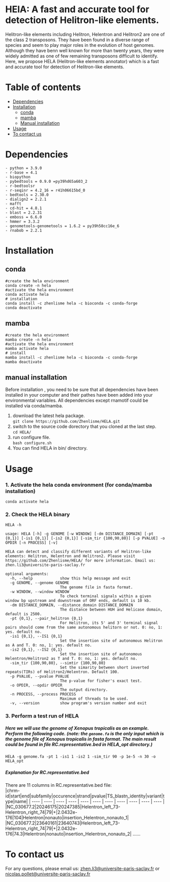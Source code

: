 # HElA: A fast and accurate tool for detection of Helitron-like elements.
Helitron-like elements including Helitron, Helentron and Helitron2 are one of the class 2 transposons. They have been found in a diverse range of species and seem to play major roles in the evolution of host genomes. Although they have benn well known for more than twenty years, they were widely admitted as one of few remaining transposons difficult to identify. Here, we propose HELA (Helitron-like elements annotator) which is a fast and accurate tool for detection of Helitron-like elements.

# Table of contents
- [Dependencies](#dependencies)
- [Installation](#installation)
  * [conda](#conda)
  * [mamba](#mamba)
  * [Manual installation](#manual-installation)
- [Usage](#usage)
- [To contact us](#to-contact-us)

# Dependencies
```
- python = 3.9.0
- r-base = 4.1
- biopython
- pybedtools = 0.9.0 =py39hd65a603_2
- r-bedtoolsr
- r-seqinr = 4.2_16 = r41h06615bd_0
- bedtools = 2.30.0
- dialign2 = 2.2.1
- mafft
- cd-hit = 4.8.1
- blast = 2.2.31
- emboss = 6.6.0
- hmmer = 3.3.2
- genometools-genometools = 1.6.2 = py39h58cc16e_6
- rnabob = 2.2.1
```
# Installation
## conda
```
#create the hela environment
conda create -n hela
#activate the hela environment
conda activate hela
# installation 
conda install -c zhenlisme hela -c bioconda -c conda-forge
conda deactivate
```
## mamba
```
#create the hela environment
mamba create -n hela
#activate the hela environment
mamba activate hela
# install 
mamba install -c zhenlisme hela -c bioconda -c conda-forge
mamba deactivate
```
## manual installation
Before installation , you need to be sure that all dependencies have been installed in your computer and their pathes have been added into your environmental variables. All dependencies except rnamotif could be installed via conda/mamba.  
1. download the latest hela package.  
`git clone https://github.com/Zhenlisme/HELA.git`
2. switch to the source code dorectory that you cloned at the last step.  
   `cd HELA/`  
3. run configure file.  
   `bash configure.sh`
4. You can find HELA in bin/ directory.
# Usage
### 1. Activate the hela conda environment (for conda/mamba installation)  
`conda activate hela`  
### 2. Check the HELA binary  
`HELA -h`
```
usage: HELA [-h] -g GENOME [-w WINDOW] [-dm DISTANCE_DOMAIN] [-pt {0,1}] [-is1 {0,1}] [-is2 {0,1}] [-sim_tir {100,90,80}] [-p PVALUE] -o OPDIR [-n PROCESS] [-v]

HELA can detect and classify different variants of Helitron-like elements: Helitron, Helentron and Helitron2. Please visit https://github.com/Zhenlisme/HELA/ for more information. Email us:
zhen.li3@universite-paris-saclay.fr

optional arguments:
  -h, --help            show this help message and exit
  -g GENOME, --genome GENOME
                        The genome file in fasta format.
  -w WINDOW, --window WINDOW
                        To check terminal signals within a given window bp upstream and downstream of ORF ends, default is 10 kb.
  -dm DISTANCE_DOMAIN, --distance_domain DISTANCE_DOMAIN
                        The distance between HUH and Helicase domain, default is 2500.
  -pt {0,1}, --pair_helitron {0,1}
                        For Helitron, its 5' and 3' terminal signal pairs should come from the same autonomous helitorn or not. 0: no, 1: yes. default no.
  -is1 {0,1}, --IS1 {0,1}
                        Set the insertion site of autonomous Helitron as A and T. 0: no, 1: yes. default no.
  -is2 {0,1}, --IS2 {0,1}
                        Set the insertion site of autonomous Helentron/Helitron2 as T and T. 0: no, 1: yes. default no.
  -sim_tir {100,90,80}, --simtir {100,90,80}
                        Set the simarity between short inverted repeats(TIRs) of Helitron2/Helentron. Default 100.
  -p PVALUE, --pvalue PVALUE
                        The p-value for fisher's exact test.
  -o OPDIR, --opdir OPDIR
                        The output directory.
  -n PROCESS, --process PROCESS
                        Maximum of threads to be used.
  -v, --version         show program's version number and exit
```
### 3. Perform a test run of HELA  
##### Here we will use the genome of Xenopus tropicalis as an example. Perform the following code. (note: the `genome.fa` is the only input which is the genome file of Xenopus tropicalis in fasta format. The main result could be found in file **RC.representative.bed** in **HELA_opt** directory.)   
`HELA -g genome.fa -pt 1 -is1 1 -is2 1 -sim_tir 90 -p 1e-5 -n 30 -o HELA_opt`  
##### Explanation for RC.representative.bed
There are 11 columns in RC.representative.bed file:  
|chrm-id|start|end|subfamily|occurence|strand|pvalue|TS_blastn_identity|variant|type|name|
| ---- | ---- | ---- | ---- | ---- | ---- | ---- | ---- | ---- | ---- | ---- |
|NC_030677.2|20246175|20247385|Helentron_left_73-Helentron_right_74|79|+|2.0432e-176|104|Helentron|nonauto|insertion_Helentron_nonauto_1|
|NC_030677.2|23640161|23640743|Helentron_left_73-Helentron_right_74|79|+|2.0432e-176|74.3|Helentron|nonauto|insertion_Helentron_nonauto_2|
......
# To contact us
For any questions, please email us: zhen.li3@universite-paris-saclay.fr or nicolas.pollet@universite-paris-saclay.fr
